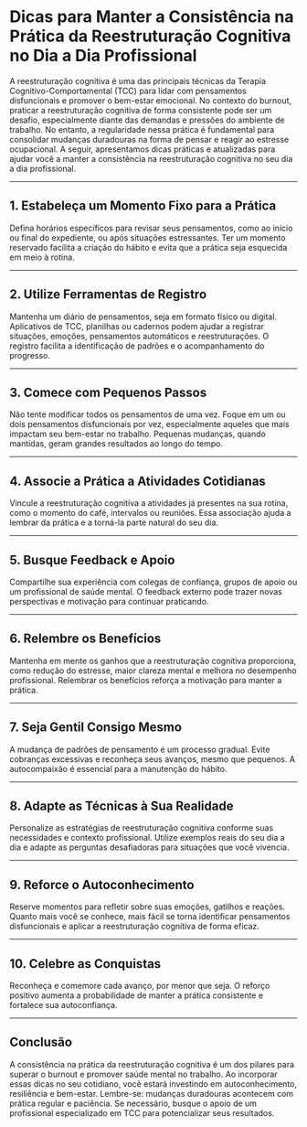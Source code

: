 # Dicas para Manter a Consistência na Prática da Reestruturação Cognitiva no Dia a Dia Profissional

A reestruturação cognitiva é uma das principais técnicas da Terapia Cognitivo-Comportamental (TCC) para lidar com pensamentos disfuncionais e promover o bem-estar emocional. No contexto do burnout, praticar a reestruturação cognitiva de forma consistente pode ser um desafio, especialmente diante das demandas e pressões do ambiente de trabalho. No entanto, a regularidade nessa prática é fundamental para consolidar mudanças duradouras na forma de pensar e reagir ao estresse ocupacional. A seguir, apresentamos dicas práticas e atualizadas para ajudar você a manter a consistência na reestruturação cognitiva no seu dia a dia profissional.

---

## 1. **Estabeleça um Momento Fixo para a Prática**

Defina horários específicos para revisar seus pensamentos, como ao início ou final do expediente, ou após situações estressantes. Ter um momento reservado facilita a criação do hábito e evita que a prática seja esquecida em meio à rotina.

---

## 2. **Utilize Ferramentas de Registro**

Mantenha um diário de pensamentos, seja em formato físico ou digital. Aplicativos de TCC, planilhas ou cadernos podem ajudar a registrar situações, emoções, pensamentos automáticos e reestruturações. O registro facilita a identificação de padrões e o acompanhamento do progresso.

---

## 3. **Comece com Pequenos Passos**

Não tente modificar todos os pensamentos de uma vez. Foque em um ou dois pensamentos disfuncionais por vez, especialmente aqueles que mais impactam seu bem-estar no trabalho. Pequenas mudanças, quando mantidas, geram grandes resultados ao longo do tempo.

---

## 4. **Associe a Prática a Atividades Cotidianas**

Vincule a reestruturação cognitiva a atividades já presentes na sua rotina, como o momento do café, intervalos ou reuniões. Essa associação ajuda a lembrar da prática e a torná-la parte natural do seu dia.

---

## 5. **Busque Feedback e Apoio**

Compartilhe sua experiência com colegas de confiança, grupos de apoio ou um profissional de saúde mental. O feedback externo pode trazer novas perspectivas e motivação para continuar praticando.

---

## 6. **Relembre os Benefícios**

Mantenha em mente os ganhos que a reestruturação cognitiva proporciona, como redução do estresse, maior clareza mental e melhora no desempenho profissional. Relembrar os benefícios reforça a motivação para manter a prática.

---

## 7. **Seja Gentil Consigo Mesmo**

A mudança de padrões de pensamento é um processo gradual. Evite cobranças excessivas e reconheça seus avanços, mesmo que pequenos. A autocompaixão é essencial para a manutenção do hábito.

---

## 8. **Adapte as Técnicas à Sua Realidade**

Personalize as estratégias de reestruturação cognitiva conforme suas necessidades e contexto profissional. Utilize exemplos reais do seu dia a dia e adapte as perguntas desafiadoras para situações que você vivencia.

---

## 9. **Reforce o Autoconhecimento**

Reserve momentos para refletir sobre suas emoções, gatilhos e reações. Quanto mais você se conhece, mais fácil se torna identificar pensamentos disfuncionais e aplicar a reestruturação cognitiva de forma eficaz.

---

## 10. **Celebre as Conquistas**

Reconheça e comemore cada avanço, por menor que seja. O reforço positivo aumenta a probabilidade de manter a prática consistente e fortalece sua autoconfiança.

---

## Conclusão

A consistência na prática da reestruturação cognitiva é um dos pilares para superar o burnout e promover saúde mental no trabalho. Ao incorporar essas dicas no seu cotidiano, você estará investindo em autoconhecimento, resiliência e bem-estar. Lembre-se: mudanças duradouras acontecem com prática regular e paciência. Se necessário, busque o apoio de um profissional especializado em TCC para potencializar seus resultados.